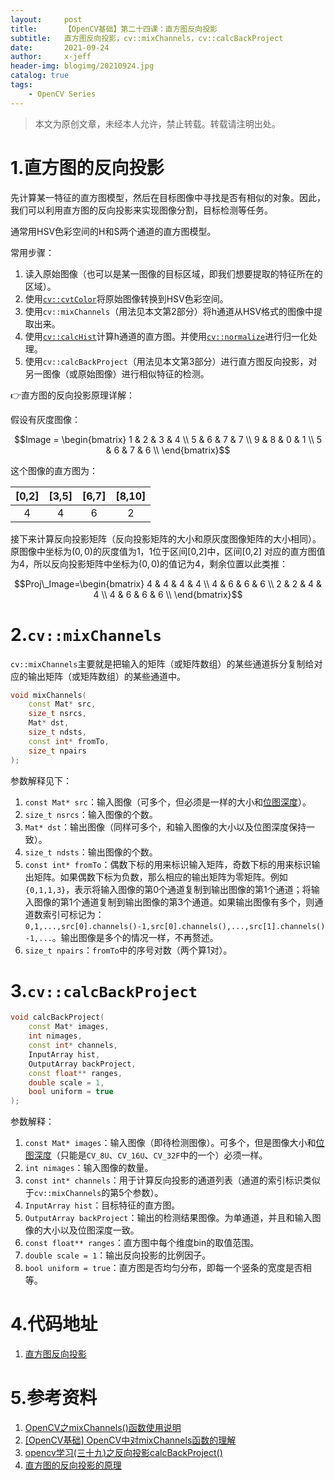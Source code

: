 ```yaml
---
layout:     post
title:      【OpenCV基础】第二十四课：直方图反向投影
subtitle:   直方图反向投影，cv::mixChannels，cv::calcBackProject
date:       2021-09-24
author:     x-jeff
header-img: blogimg/20210924.jpg
catalog: true
tags:
    - OpenCV Series
---
```

>本文为原创文章，未经本人允许，禁止转载。转载请注明出处。

# 1.直方图的反向投影

先计算某一特征的直方图模型，然后在目标图像中寻找是否有相似的对象。因此，我们可以利用直方图的反向投影来实现图像分割，目标检测等任务。

通常用HSV色彩空间的H和S两个通道的直方图模型。

常用步骤：

1. 读入原始图像（也可以是某一图像的目标区域，即我们想要提取的特征所在的区域）。
2. 使用[`cv::cvtColor`](http://shichaoxin.com/2019/04/01/OpenCV基础-第二课-加载-修改-保存图像/#4修改图像)将原始图像转换到HSV色彩空间。
3. 使用`cv::mixChannels`（用法见本文第2部分）将h通道从HSV格式的图像中提取出来。
4. 使用[`cv::calcHist`](http://shichaoxin.com/2021/08/02/OpenCV基础-第二十二课-直方图计算/#12cvcalchist)计算h通道的直方图。并使用[`cv::normalize`](http://shichaoxin.com/2021/08/02/OpenCV基础-第二十二课-直方图计算/#13cvnormalize)进行归一化处理。
5. 使用`cv::calcBackProject`（用法见本文第3部分）进行直方图反向投影，对另一图像（或原始图像）进行相似特征的检测。

👉直方图的反向投影原理详解：

假设有灰度图像：

$$Image = \begin{bmatrix} 1 & 2 & 3 & 4 \\ 5 & 6 & 7 & 7 \\ 9 & 8 & 0 & 1 \\ 5 & 6 & 7 & 6 \\ \end{bmatrix}$$

这个图像的直方图为：

|[0,2] | [3,5] | [6,7] | [8,10]|
|:-:|:-:|:-:|:-:|
|4|4|6|2|

接下来计算反向投影矩阵（反向投影矩阵的大小和原灰度图像矩阵的大小相同）。原图像中坐标为$(0,0)$的灰度值为1，1位于区间[0,2]中，区间[0,2] 对应的直方图值为4，所以反向投影矩阵中坐标为$(0,0)$的值记为4，剩余位置以此类推：

$$Proj\_Image=\begin{bmatrix} 4 & 4 & 4 & 4 \\ 4 & 6 & 6 & 6 \\ 2 & 2 & 4 & 4 \\ 4 & 6 & 6 & 6 \\ \end{bmatrix}$$

# 2.`cv::mixChannels`

`cv::mixChannels`主要就是把输入的矩阵（或矩阵数组）的某些通道拆分复制给对应的输出矩阵（或矩阵数组）的某些通道中。

```c++
void mixChannels(
	const Mat* src, 
	size_t nsrcs, 
	Mat* dst, 
	size_t ndsts,
	const int* fromTo, 
	size_t npairs
);
```

参数解释见下：

1. `const Mat* src`：输入图像（可多个，但必须是一样的大小和[位图深度](http://shichaoxin.com/2019/06/02/OpenCV基础-第三课-掩膜操作/#331位图深度)）。
2. `size_t nsrcs`：输入图像的个数。
3. `Mat* dst`：输出图像（同样可多个，和输入图像的大小以及位图深度保持一致）。
4. `size_t ndsts`：输出图像的个数。
5. `const int* fromTo`：偶数下标的用来标识输入矩阵，奇数下标的用来标识输出矩阵。如果偶数下标为负数，那么相应的输出矩阵为零矩阵。例如`{0,1,1,3}`，表示将输入图像的第0个通道复制到输出图像的第1个通道；将输入图像的第1个通道复制到输出图像的第3个通道。如果输出图像有多个，则通道数索引可标记为：`0,1,...,src[0].channels()-1,src[0].channels(),...,src[1].channels()-1,...`。输出图像是多个的情况一样，不再赘述。
6. `size_t npairs`：`fromTo`中的序号对数（两个算1对）。

# 3.`cv::calcBackProject`

```c++
void calcBackProject( 
	const Mat* images, 
	int nimages,
	const int* channels, 
	InputArray hist,
	OutputArray backProject, 
	const float** ranges,
	double scale = 1, 
	bool uniform = true 
);
```

参数解释：

1. `const Mat* images`：输入图像（即待检测图像）。可多个，但是图像大小和[位图深度](http://shichaoxin.com/2019/06/02/OpenCV基础-第三课-掩膜操作/#331位图深度)（只能是`CV_8U`、`CV_16U`、`CV_32F`中的一个）必须一样。
2. `int nimages`：输入图像的数量。
3. `const int* channels`：用于计算反向投影的通道列表（通道的索引标识类似于`cv::mixChannels`的第5个参数）。
4. `InputArray hist`：目标特征的直方图。
5. `OutputArray backProject`：输出的检测结果图像。为单通道，并且和输入图像的大小以及位图深度一致。
6. `const float** ranges`：直方图中每个维度bin的取值范围。
7. `double scale = 1`：输出反向投影的比例因子。
8. `bool uniform = true`：直方图是否均匀分布，即每一个竖条的宽度是否相等。

# 4.代码地址

1. [直方图反向投影](https://github.com/x-jeff/OpenCV_Code_Demo/tree/master/Demo24)

# 5.参考资料

1. [OpenCV之mixChannels()函数使用说明](https://blog.csdn.net/maweifei/article/details/70858092)
2. [[OpenCV基础] OpenCV中对mixChannels函数的理解](https://blog.csdn.net/spaceyqy/article/details/38423529)
3. [opencv学习(三十九)之反向投影calcBackProject()](https://blog.csdn.net/keith_bb/article/details/70154219)
4. [直方图的反向投影的原理](https://blog.csdn.net/michaelhan3/article/details/73550643)
